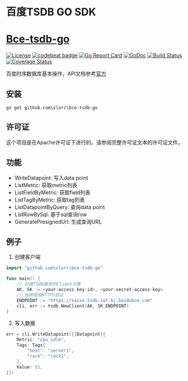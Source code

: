 # 百度TSDB GO SDK
# [Bce-tsdb-go](https://github.com/vlorc/bce-tsdb-go)

[![License](https://img.shields.io/:license-apache-blue.svg)](https://opensource.org/licenses/Apache-2.0)
[![codebeat badge](https://codebeat.co/badges/c41b426c-4121-4dc8-99c2-f1b60574be64)](https://codebeat.co/projects/github-com-vlorc-bce-tsdb-go-master)
[![Go Report Card](https://goreportcard.com/badge/github.com/vlorc/bce-tsdb-go)](https://goreportcard.com/report/github.com/vlorc/bce-tsdb-go)
[![GoDoc](https://godoc.org/github.com/vlorc/bce-tsdb-go?status.svg)](https://godoc.org/github.com/vlorc/bce-tsdb-go)
[![Build Status](https://travis-ci.org/vlorc/bce-tsdb-go.svg?branch=master)](https://travis-ci.org/vlorc/bce-tsdb-go?branch=master)
[![Coverage Status](https://coveralls.io/repos/github/vlorc/bce-tsdb-go/badge.svg?branch=master)](https://coveralls.io/github/vlorc/bce-tsdb-go?branch=master)

百度时序数据库基本操作，API文档参考[官方](https://cloud.baidu.com/doc/TSDB/API.html#.E6.95.B0.E6.8D.AEAPI.E6.8E.A5.E5.8F.A3.E8.AF.B4.E6.98.8E)

## 安装
```shell
go get github.com\vlorc\bce-tsdb-go
```

## 许可证
这个项目是在Apache许可证下进行的。请参阅完整许可证文本的许可证文件。

## 功能
+ WriteDatapoint:  写入data point
+ ListMetric:  获取metric列表
+ ListFieldByMetric:  获取field列表
+ ListTagByMetric:  获取tag列表
+ ListDatapointByQuery:  查询data point
+ ListRowBySql:  基于sql查询row
+ GeneratePresignedUrl:  生成查询URL

## 例子
1. 创建客户端

```go
import "github.com\vlorc\bce-tsdb-go"

func main() {
	// 创建TSDB服务的Client对象
	AK, SK := <your-access-key-id>, <your-secret-access-key>
	// 指明使用HTTPS协议
	ENDPOINT := "https://xxxxx.tsdb.iot.bj.baidubce.com"
	cli, err := tsdb.NewClient(AK, SK,ENDPOINT)
}
```

2. 写入数据

```go
err = cli.WriteDatapoint([]Datapoint{{
	Metric: "cpu_idle",
	Tags: Tags{
		"host": "server1",
		"rack": "rack1",
	},
	Value: 51,
}})
```